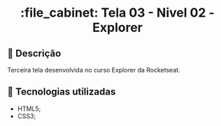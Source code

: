 <h1 align="center">:file_cabinet: Tela 03 - Nivel 02 - Explorer</h1>

## :memo: Descrição
Terceira tela desenvolvida no curso Explorer da Rocketseat.

## :wrench: Tecnologias utilizadas
* HTML5;
* CSS3;

